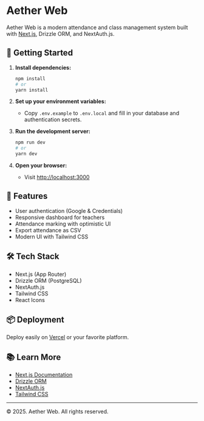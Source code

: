 # Aether Web

Aether Web is a modern attendance and class management system built with [Next.js](https://nextjs.org), Drizzle ORM, and NextAuth.js.

## 🚀 Getting Started

1. **Install dependencies:**

   ```bash
   npm install
   # or
   yarn install
   ```

2. **Set up your environment variables:**

   - Copy `.env.example` to `.env.local` and fill in your database and authentication secrets.

3. **Run the development server:**

   ```bash
   npm run dev
   # or
   yarn dev
   ```

4. **Open your browser:**
   - Visit [http://localhost:3000](http://localhost:3000)

## 📝 Features

- User authentication (Google & Credentials)
- Responsive dashboard for teachers
- Attendance marking with optimistic UI
- Export attendance as CSV
- Modern UI with Tailwind CSS

## 🛠️ Tech Stack

- Next.js (App Router)
- Drizzle ORM (PostgreSQL)
- NextAuth.js
- Tailwind CSS
- React Icons

## 📦 Deployment

Deploy easily on [Vercel](https://vercel.com/) or your favorite platform.

## 📚 Learn More

- [Next.js Documentation](https://nextjs.org/docs)
- [Drizzle ORM](https://orm.drizzle.team/)
- [NextAuth.js](https://next-auth.js.org/)
- [Tailwind CSS](https://tailwindcss.com/)

---

© 2025. Aether Web. All rights reserved.
